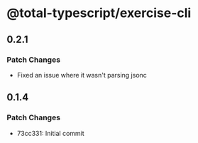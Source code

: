# @total-typescript/exercise-cli

## 0.2.1

### Patch Changes

- Fixed an issue where it wasn't parsing jsonc

## 0.1.4

### Patch Changes

- 73cc331: Initial commit
